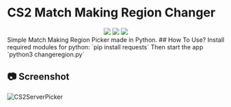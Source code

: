 # CS2 Match Making Region Changer
<div align="center">
  <img src="https://img.shields.io/github/downloads/maxtaran2010/cs2-regionpick/total.svg"/>
  <img src="https://img.shields.io/github/v/release/maxtaran2010/cs2-regionpick"/>
  <img src="https://img.shields.io/github/stars/maxtaran2010/cs2-regionpick"/>

</div>
Simple Match Making Region Picker made in Python.
## How To Use?
Install required modules for python:
`pip install requests`
Then start the app
`python3 changeregion.py`

## 📷 Screenshot
![CS2ServerPicker](https://github.com/user-attachments/assets/e5c7c2a7-c560-4826-bcd5-9540d66abec6)
